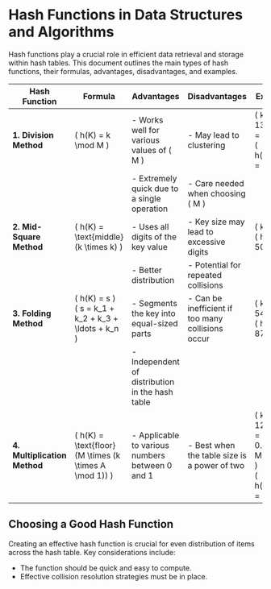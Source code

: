 # Hash Functions in Data Structures and Algorithms

Hash functions play a crucial role in efficient data retrieval and storage within hash tables. This document outlines the main types of hash functions, their formulas, advantages, disadvantages, and examples.

| **Hash Function**      | **Formula**                                           | **Advantages**                                             | **Disadvantages**                                       | **Example**                               |
|------------------------|-------------------------------------------------------|-----------------------------------------------------------|--------------------------------------------------------|-------------------------------------------|
| **1. Division Method** | \( h(K) = k \mod M \)                                | - Works well for various values of \( M \)               | - May lead to clustering                               | \( k = 1320, M = 11 \) <br> \( h(1320) = 0 \) |
|                        |                                                       | - Extremely quick due to a single operation               | - Care needed when choosing \( M \)                   |                                           |
| **2. Mid-Square Method** | \( h(K) = \text{middle}(k \times k) \)            | - Uses all digits of the key value                        | - Key size may lead to excessive digits                | \( k = 50 \) <br> \( h(50) = 50 \)        |
|                        |                                                       | - Better distribution                                      | - Potential for repeated collisions                     |                                           |
| **3. Folding Method**  | \( h(K) = s \) <br> \( s = k_1 + k_2 + k_3 + \ldots + k_n \) | - Segments the key into equal-sized parts                 | - Can be inefficient if too many collisions occur      | \( k = 54321 \) <br> \( h(k) = 87 \)     |
|                        |                                                       | - Independent of distribution in the hash table           |                                                        |                                           |
| **4. Multiplication Method** | \( h(K) = \text{floor}(M \times (k \times A \mod 1)) \) | - Applicable to various numbers between 0 and 1          | - Best when the table size is a power of two          | \( k = 1234, A = 0.35784, M = 100 \) <br> \( h(1234) = 57 \) |

## Choosing a Good Hash Function

Creating an effective hash function is crucial for even distribution of items across the hash table. Key considerations include:
- The function should be quick and easy to compute.
- Effective collision resolution strategies must be in place.
